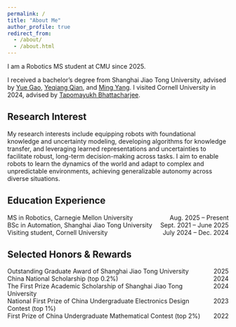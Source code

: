```yaml
---
permalink: /
title: "About Me"
author_profile: true
redirect_from: 
  - /about/
  - /about.html
---
```


I am a Robotics MS student at CMU since 2025.

I received a bachelor’s degree from Shanghai Jiao Tong University, advised by [Yue Gao](https://gaoyue.sjtu.edu.cn/biography.html), [Yeqiang Qian](https://qianyeqiang.github.io), and [Ming Yang](https://scholar.google.com/citations?user=0TCYA3YAAAAJ&hl=en). I visited Cornell University in 2024, advised by [Tapomayukh Bhattacharjee](https://sites.google.com/site/tapomayukh).

<h2>Research Interest</h2>
My research interests include equipping robots with foundational knowledge and uncertainty modeling, developing algorithms for knowledge transfer, and leveraging learned representations and uncertainties to facilitate robust, long-term decision-making across tasks. I aim to enable robots to learn the dynamics of the world and adapt to complex and unpredictable environments, achieving generalizable autonomy across diverse situations.

<h2>Education Experience</h2>
<ul style="list-style: none; padding: 0;">
  <li style="display: flex; justify-content: space-between;">
    <span>MS in Robotics, Carnegie Mellon University</span>
    <span>Aug. 2025 – Present</span>
  </li>
  <li style="display: flex; justify-content: space-between;">
    <span>BSc in Automation, Shanghai Jiao Tong University</span>
    <span>Sept. 2021 – June 2025</span>
  </li>
  <li style="display: flex; justify-content: space-between;">
    <span>Visiting student, Cornell University</span>
    <span>July 2024 – Dec. 2024</span>
  </li>
</ul>

<h2>Selected Honors & Rewards</h2>
<ul style="list-style: none; padding: 0;">
  <li style="display: flex; justify-content: space-between;">
    <span>Outstanding Graduate Award of Shanghai Jiao Tong University</span>
    <span>2025</span>
  </li>
  <li style="display: flex; justify-content: space-between;">
    <span>China National Scholarship (top 0.2%)</span>
    <span>2024</span>
  </li>
  <li style="display: flex; justify-content: space-between;">
    <span>The First Prize Academic Scholarship of Shanghai Jiao Tong University</span>
    <span>2024</span>
  </li>
  <li style="display: flex; justify-content: space-between;">
    <span>National First Prize of China Undergraduate Electronics Design Contest (top 1%)</span>
    <span>2023</span>
  </li>
  <li style="display: flex; justify-content: space-between;">
    <span>First Prize of China Undergraduate Mathematical Contest (top 2%)</span>
    <span>2022</span>
  </li>
</ul>

